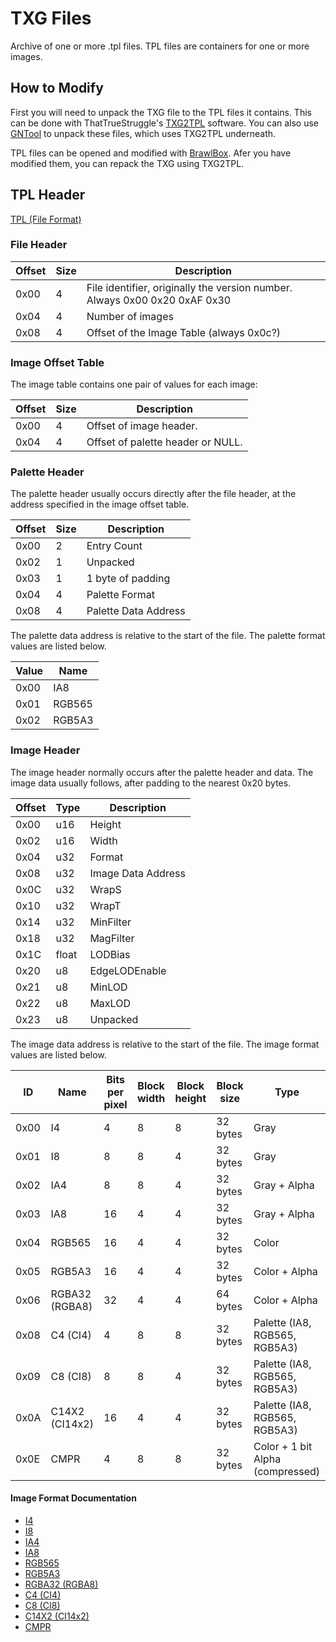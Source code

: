 # TXG Files

Archive of one or more .tpl files. TPL files are containers for one or more images.

## How to Modify

First you will need to unpack the TXG file to the TPL files it contains. This can be done with ThatTrueStruggle's [TXG2TPL](https://github.com/ThatTrueStruggle/TXG2TPL) software. You can also use [GNTool](https://github.com/NicholasMoser/GNTool) to unpack these files, which uses TXG2TPL underneath.

TPL files can be opened and modified with [BrawlBox](https://github.com/libertyernie/brawltools). Afer you have modified them, you can repack the TXG using TXG2TPL.

## TPL Header

[TPL (File Format)](http://wiki.tockdom.com/wiki/TPL_(File_Format))

### File Header

| Offset | Size | Description                                                                |
|--------|------|----------------------------------------------------------------------------|
| 0x00   | 4    | File identifier, originally the version number. Always 0x00 0x20 0xAF 0x30 |
| 0x04   | 4    | Number of images                                                           |
| 0x08   | 4    | Offset of the Image Table (always 0x0c?)                                   |

### Image Offset Table

The image table contains one pair of values for each image:

| Offset | Size | Description                       |
|--------|------|-----------------------------------|
| 0x00   | 4    | Offset of image header.           |
| 0x04   | 4    | Offset of palette header or NULL. |

### Palette Header

The palette header usually occurs directly after the file header, at the address specified in the image offset table.

| Offset | Size | Description          |
|--------|------|----------------------|
| 0x00   | 2    | Entry Count          |
| 0x02   | 1    | Unpacked             |
| 0x03   | 1    | 1 byte of padding    |
| 0x04   | 4    | Palette Format       |
| 0x08   | 4    | Palette Data Address |

The palette data address is relative to the start of the file. The palette format values are listed below.

| Value | Name   |
|-------|--------|
| 0x00  | IA8    |
| 0x01  | RGB565 |
| 0x02  | RGB5A3 |

### Image Header

The image header normally occurs after the palette header and data. The image data usually follows, after padding to the nearest 0x20 bytes.

| Offset | Type  | Description        |
|--------|-------|--------------------|
| 0x00   | u16   | Height             |
| 0x02   | u16   | Width              |
| 0x04   | u32   | Format             |
| 0x08   | u32   | Image Data Address |
| 0x0C   | u32   | WrapS              |
| 0x10   | u32   | WrapT              |
| 0x14   | u32   | MinFilter          |
| 0x18   | u32   | MagFilter          |
| 0x1C   | float | LODBias            |
| 0x20   | u8    | EdgeLODEnable      |
| 0x21   | u8    | MinLOD             |
| 0x22   | u8    | MaxLOD             |
| 0x23   | u8    | Unpacked           |

The image data address is relative to the start of the file. The image format values are listed below.

| ID   | Name           | Bits per pixel | Block width | Block height | Block size | Type                             |
|------|----------------|----------------|-------------|--------------|------------|----------------------------------|
| 0x00 | I4             | 4              | 8           | 8            | 32 bytes   | Gray                             |
| 0x01 | I8             | 8              | 8           | 4            | 32 bytes   | Gray                             |
| 0x02 | IA4            | 8              | 8           | 4            | 32 bytes   | Gray + Alpha                     |
| 0x03 | IA8            | 16             | 4           | 4            | 32 bytes   | Gray + Alpha                     |
| 0x04 | RGB565         | 16             | 4           | 4            | 32 bytes   | Color                            |
| 0x05 | RGB5A3         | 16             | 4           | 4            | 32 bytes   | Color + Alpha                    |
| 0x06 | RGBA32 (RGBA8) | 32             | 4           | 4            | 64 bytes   | Color + Alpha                    |
| 0x08 | C4 (CI4)       | 4              | 8           | 8            | 32 bytes   | Palette (IA8, RGB565, RGB5A3)    |
| 0x09 | C8 (CI8)       | 8              | 8           | 4            | 32 bytes   | Palette (IA8, RGB565, RGB5A3)    |
| 0x0A | C14X2 (CI14x2) | 16             | 4           | 4            | 32 bytes   | Palette (IA8, RGB565, RGB5A3)    |
| 0x0E | CMPR           | 4              | 8           | 8            | 32 bytes   | Color + 1 bit Alpha (compressed) |

#### Image Format Documentation

* [I4](http://wiki.tockdom.com/wiki/Image_Formats#I4)
* [I8](http://wiki.tockdom.com/wiki/Image_Formats#I8)
* [IA4](http://wiki.tockdom.com/wiki/Image_Formats#IA4)
* [IA8](http://wiki.tockdom.com/wiki/Image_Formats#IA8)
* [RGB565](http://wiki.tockdom.com/wiki/Image_Formats#RGB565)
* [RGB5A3](http://wiki.tockdom.com/wiki/Image_Formats#RGB5A3)
* [RGBA32 (RGBA8)](http://wiki.tockdom.com/wiki/Image_Formats#RGBA32_.28RGBA8.29)
* [C4 (CI4)](http://wiki.tockdom.com/wiki/Image_Formats#C4_.28CI4.29)
* [C8 (CI8)](http://wiki.tockdom.com/wiki/Image_Formats#C8_.28CI8.29)
* [C14X2 (CI14x2)](http://wiki.tockdom.com/wiki/Image_Formats#C14X2_.28CI14x2.29)
* [CMPR](http://wiki.tockdom.com/wiki/Image_Formats#CMPR)
